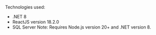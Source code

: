 Technologies used:
-	.NET 8
-	ReactJS version 18.2.0
-	SQL Server
Note: Requires Node.js version 20+ and .NET version 8.
